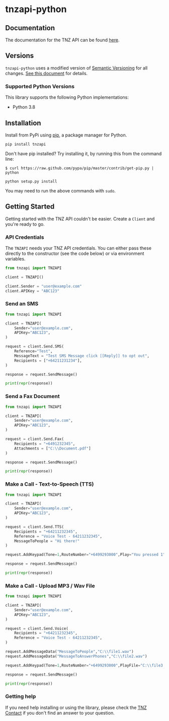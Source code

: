# tnzapi-python

## Documentation

The documentation for the TNZ API can be found [here][apidocs].

## Versions

`tnzapi-python` uses a modified version of [Semantic Versioning](https://semver.org) for all changes. [See this document](VERSIONS.md) for details.

### Supported Python Versions

This library supports the following Python implementations:

* Python 3.8

## Installation

Install from PyPi using [pip](http://www.pip-installer.org/en/latest/), a
package manager for Python.

    pip install tnzapi

Don't have pip installed? Try installing it, by running this from the command
line:

    $ curl https://raw.github.com/pypa/pip/master/contrib/get-pip.py | python

    python setup.py install

You may need to run the above commands with `sudo`.

## Getting Started

Getting started with the TNZ API couldn't be easier. Create a
`Client` and you're ready to go.

### API Credentials

The `TNZAPI` needs your TNZ API credentials. You can either pass these
directly to the constructor (see the code below) or via environment variables.

```python
from tnzapi import TNZAPI

client = TNZAPI()

client.Sender = "user@example.com"
client.APIKey = "ABC123"
```

### Send an SMS

```python
from tnzapi import TNZAPI

client = TNZAPI(
    Sender="user@example.com",
    APIKey="ABC123",
)

request = client.Send.SMS(
    Reference="Test",
    MessageText = "Test SMS Message click [[Reply]] to opt out",
    Recipients = ["+64211231234"],
)

response = request.SendMessage()

print(repr(response))
```

### Send a Fax Document

```python
from tnzapi import TNZAPI

client = TNZAPI(
    Sender="user@example.com",
    APIKey="ABC123",
)

request = client.Send.Fax(
    Recipients = "+6491232345",
    Attachments = ["C:\\Document.pdf"]
)

response = request.SendMessage()

print(repr(response))
```

### Make a Call - Text-to-Speech (TTS)

```python
from tnzapi import TNZAPI

client = TNZAPI(
    Sender="user@example.com",
    APIKey="ABC123",
)

request = client.Send.TTS(
    Recipients = "+64211232345",
    Reference = "Voice Test - 64211232345",
    MessageToPeople = "Hi there!"
)

request.AddKeypad(Tone=1,RouteNumber="+6499293000",Play="You pressed 1")

response = request.SendMessage()

print(repr(response))
```

### Make a Call - Upload MP3 / Wav File

```python
from tnzapi import TNZAPI

client = TNZAPI(
    Sender="user@example.com",
    APIKey="ABC123",
)

request = client.Send.Voice(
    Recipients = "+64211232345",
    Reference = "Voice Test - 64211232345",
)

request.AddMessageData("MessageToPeople","C:\\file1.wav")
request.AddMessageData("MessageToAnswerPhones","C:\\file2.wav")

request.AddKeypad(Tone=1,RouteNumber="+6499293000",PlayFile="C:\\file3.wav")

response = request.SendMessage()

print(repr(response))
```

### Getting help

If you need help installing or using the library, please check the [TNZ Contact](https://www.tnz.co.nz/About/Contact/) if you don't find an answer to your question.

[apidocs]: https://www.tnz.co.nz/Docs/
